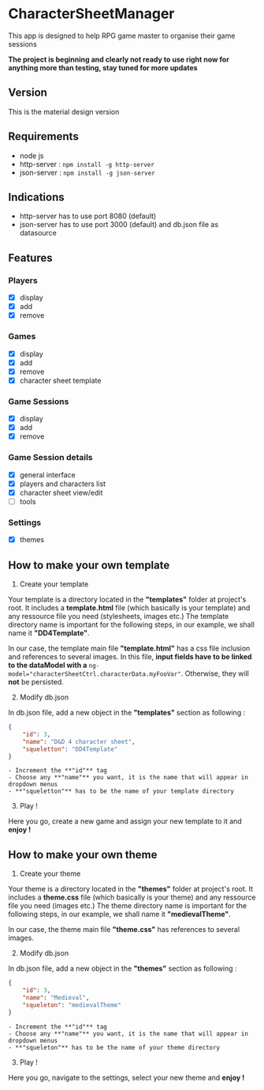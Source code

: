 # CharacterSheetManager
This app is designed to help RPG game master to organise their game sessions

**The project is beginning and clearly not ready to use right now for anything more than testing, stay tuned for more updates**

## Version

This is the material design version

## Requirements
- node js
- http-server : `npm install -g http-server`
- json-server : `npm install -g json-server`

## Indications
- http-server has to use port 8080 (default)
- json-server has to use port 3000 (default) and db.json file as datasource

## Features

### Players

- [x] display
- [x] add
- [x] remove

### Games

- [x] display
- [x] add
- [x] remove
- [x] character sheet template

### Game Sessions

- [x] display
- [x] add
- [x] remove

### Game Session details

- [x] general interface
- [x] players and characters list
- [x] character sheet view/edit
- [ ] tools

### Settings

- [x] themes

## How to make your own template

1. Create your template

  Your template is a directory located in the **"templates"** folder at project's root. It includes a **template.html** file (which basically is your template) and any ressource file you need (stylesheets, images etc.)
  The template directory name is important for the following steps, in our example, we shall name it **"DD4Template"**.

  In our case, the template main file **"template.html"** has a css file inclusion and references to several images. In this file, **input fields have to be linked to the dataModel with a** `ng-model="characterSheetCtrl.characterData.myFooVar"`. Otherwise, they will **not** be persisted.

2. Modify db.json

  In db.json file, add a new object in the **"templates"** section as following : 
  ```json
  {
      "id": 3,
      "name": "D&D 4 character sheet",
      "squeletton": "DD4Template"
  }
  ```
    - Increment the **"id"** tag
    - Choose any **"name"** you want, it is the name that will appear in dropdown menus
    - **"squeletton"** has to be the name of your template directory
  
3. Play !

  Here you go, create a new game and assign your new template to it and **enjoy !**
  
## How to make your own theme

1. Create your theme

  Your theme is a directory located in the **"themes"** folder at project's root. It includes a **theme.css** file (which basically is your theme) and any ressource file you need (images etc.)
  The theme directory name is important for the following steps, in our example, we shall name it **"medievalTheme"**.

  In our case, the theme main file **"theme.css"** has references to several images.

2. Modify db.json

  In db.json file, add a new object in the **"themes"** section as following : 
  ```json
  {
      "id": 3,
      "name": "Medieval",
      "squeleton": "medievalTheme"
  }
  ```
    - Increment the **"id"** tag
    - Choose any **"name"** you want, it is the name that will appear in dropdown menus
    - **"squeleton"** has to be the name of your theme directory
  
3. Play !

  Here you go, navigate to the settings, select your new theme and **enjoy !**
